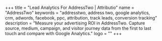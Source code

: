 +++
title = "Lead Analytics For AddressTwo | Attributio"
name = "AddressTwo"
keywords = "addresstwo, address two, google analytics, crm, adwords, facebook, ppc, attribution, track leads, conversion tracking"
description = "Measure your advertising ROI in AddressTwo. Capture source, medium, campaign, and visitor journey data from the first to last touch and compare with Google Analytics."
logo = ""
+++
